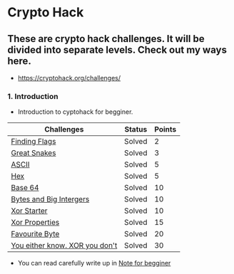 # Crypto Hack

## These are crypto hack challenges. It will be divided into separate levels. Check out my ways here.
- https://cryptohack.org/challenges/
### 1. Introduction
- Introduction to cyptohack for begginer.

<table>
    <thead>
        <tr class="header">
            <th>Challenges</th>
            <th>Status</th>
            <th>Points</th>
        </tr>
    </thead>
    <tbody>
        <tr>
            <td markdown="span"><a href="intro/FindingFlags.py">Finding Flags</a></td>
            <td markdown="span">Solved</td>
            <td markdown="span">2</td
        </tr>
        <tr>
            <td markdown="span"><a href="intro/GreatSnakes.py">Great Snakes</a></td>
            <td markdown="span">Solved</td>
            <td markdown="span">3</td
        </tr>
        <tr>
            <td markdown="span"><a href="intro/ASCII.py">ASCII</a></td>
            <td markdown="span">Solved</td>
            <td markdown="span">5</td
        </tr>
        <tr>
            <td markdown="span"><a href="intro/Hex.py">Hex</a></td>
            <td markdown="span">Solved</td>
            <td markdown="span">5</td
        </tr>
        <tr>
            <td markdown="span"><a href="intro/Base64.py">Base 64</a></td>
            <td markdown="span">Solved</td>
            <td markdown="span">10</td
        </tr>
        <tr>
            <td markdown="span"><a href="intro/BytesandBigIntergers.py">Bytes and Big Intergers</a></td>
            <td markdown="span">Solved</td>
            <td markdown="span">10</td
        </tr>
        <tr>
            <td markdown="span"><a href="intro/XorStarter.py">Xor Starter</a></td>
            <td markdown="span">Solved</td>
            <td markdown="span">10</td
        </tr>
        <tr>
            <td markdown="span"><a href="intro/XorProperties.py">Xor Properties</a></td>
            <td markdown="span">Solved</td>
            <td markdown="span">15</td
        </tr>
         <tr>
            <td markdown="span"><a href="intro/FavouriteByte.py">Favourite Byte</a></td>
            <td markdown="span">Solved</td>
            <td markdown="span">20</td
        </tr>
        <tr>
            <td markdown="span"><a href="intro/YoueitherknowXORyoudon't.py">You either know. XOR you don't</a></td>
            <td markdown="span">Solved</td>
            <td markdown="span">30</td
        </tr>     
    </tbody>
</table>
                
- You can read carefully write up in <td markdown="span"><a href="intro/note.md">Note for begginer</a></td>
